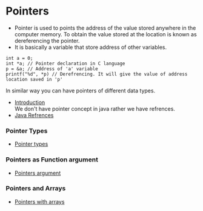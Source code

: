 # Pointers
* Pointer is used to points the address of the value stored anywhere in the computer memory. To obtain the value stored at the location is known as dereferencing the pointer.
* It is basically a variable that store address of other variables.

```
int a = 0;
int *a; // Pointer declaration in C language
p = &a; // Address of 'a' variable
printf("%d", *p) // Derefrencing. It will give the value of address location saved in 'p'
```

In similar way you can have pointers of different data types.
* [Introduction](01_Intro.c)<br>
We don't have pointer concept in java rather we have refrences.
* [Java Refrences]()
### Pointer Types
* [Pointer types](02_Types.c)
### Pointers as Function argument
* [Pointers argument](03_Argument.c)
### Pointers and Arrays
* [Pointers with arrays](04_Array.c)


